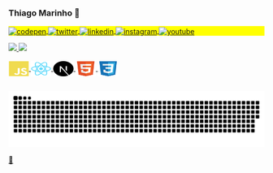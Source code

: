 
 <h3> Thiago Marinho 👋 </h3>
 
<p align="left" style="background:yellow">
      <a href="https://codepen.io/tgmarinho" target="_blank">
        <img align="center" src="https://img.shields.io/badge/-tgmarinho-05122A?style=flat&logo=codepen" alt="codepen"/>
      </a>
      <a href="https://twitter.com/tgmarinho" target="_blank">
        <img align="center" src="https://img.shields.io/badge/-tgmarinho-05122A?style=flat&logo=twitter" alt="twitter"/>  
      </a>
      <a href="https://linkedin.com/in/tgmarinho" target="_blank">
        <img align="center" src="https://img.shields.io/badge/-tgmarinho-05122A?style=flat&logo=linkedin" alt="linkedin"/>
      </a>
      <a href="https://instagram.com/tgmarinho" target="_blank">
      <img align="center" src="https://img.shields.io/badge/-tgmarinho-05122A?style=flat&logo=instagram" alt="instagram"/>
      </a>
      <a href="https://youtube.com/tgmarinho" target="_blank">
      <img align="center" src="https://img.shields.io/badge/-tgmarinho-05122A?style=flat&logo=youtube" alt="youtube"/>
      </a>
  </p>
  
 <div>
  <a href="https://github.com/tgmarinho">
  <img height="180em" src="https://github-readme-stats.vercel.app/api?username=tgmarinho&show_icons=true&theme=dracula&include_all_commits=true&count_private=true"/>
  <img height="180em" src="https://github-readme-stats.vercel.app/api/top-langs/?username=tgmarinho&layout=compact&langs_count=7&theme=dracula"/>
</div>
<div style="display: inline_block"><br>
  <img align="center" alt="tgmarinho-Js" height="30" width="40" src="https://raw.githubusercontent.com/devicons/devicon/master/icons/javascript/javascript-plain.svg">
  <img align="center" alt="tgmarinho-React" height="30" width="40" src="https://raw.githubusercontent.com/devicons/devicon/master/icons/react/react-original.svg">
  <img align="center" alt="tgmarinho-React" height="30" width="40" src="https://raw.githubusercontent.com/devicons/devicon/master/icons/nextjs/nextjs-original.svg">
  <img align="center" alt="tgmarinho-HTML" height="30" width="40" src="https://raw.githubusercontent.com/devicons/devicon/master/icons/html5/html5-original.svg">
  <img align="center" alt="tgmarinho-CSS" height="30" width="40" src="https://raw.githubusercontent.com/devicons/devicon/master/icons/css3/css3-original.svg">
</div>
 
  ##
 
 
<div> 
 
  ![Snake animation](https://github.com/tgmarinho/tgmarinho/blob/main/github-contribution-grid-snake.svg)
 
 
</div>
  
  🚀
